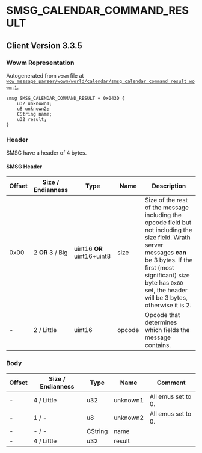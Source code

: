 # SMSG_CALENDAR_COMMAND_RESULT

## Client Version 3.3.5

### Wowm Representation

Autogenerated from `wowm` file at [`wow_message_parser/wowm/world/calendar/smsg_calendar_command_result.wowm:1`](https://github.com/gtker/wow_messages/tree/main/wow_message_parser/wowm/world/calendar/smsg_calendar_command_result.wowm#L1).
```rust,ignore
smsg SMSG_CALENDAR_COMMAND_RESULT = 0x043D {
    u32 unknown1;
    u8 unknown2;
    CString name;
    u32 result;
}
```
### Header

SMSG have a header of 4 bytes.

#### SMSG Header

| Offset | Size / Endianness | Type   | Name   | Description |
| ------ | ----------------- | ------ | ------ | ----------- |
| 0x00   | 2 **OR** 3 / Big           | uint16 **OR** uint16+uint8 | size | Size of the rest of the message including the opcode field but not including the size field. Wrath server messages **can** be 3 bytes. If the first (most significant) size byte has `0x80` set, the header will be 3 bytes, otherwise it is 2.|
| -      | 2 / Little| uint16 | opcode | Opcode that determines which fields the message contains. |

### Body

| Offset | Size / Endianness | Type | Name | Comment |
| ------ | ----------------- | ---- | ---- | ------- |
| - | 4 / Little | u32 | unknown1 | All emus set to 0. |
| - | 1 / - | u8 | unknown2 | All emus set to 0. |
| - | - / - | CString | name |  |
| - | 4 / Little | u32 | result |  |

